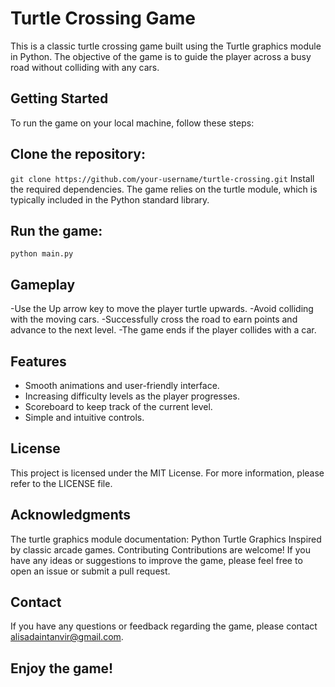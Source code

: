 # Turtle Crossing Game
This is a classic turtle crossing game built using the Turtle graphics module in Python. The objective of the game is to guide the player across a busy road without colliding with any cars.

## Getting Started
To run the game on your local machine, follow these steps:

## Clone the repository:
`git clone https://github.com/your-username/turtle-crossing.git`
Install the required dependencies. The game relies on the turtle module, which is typically included in the Python standard library.

## Run the game:
`python main.py`

## Gameplay
-Use the Up arrow key to move the player turtle upwards.
-Avoid colliding with the moving cars.
-Successfully cross the road to earn points and advance to the next level.
-The game ends if the player collides with a car.

## Features
- Smooth animations and user-friendly interface.
- Increasing difficulty levels as the player progresses.
- Scoreboard to keep track of the current level.
- Simple and intuitive controls.

## License
This project is licensed under the MIT License. For more information, please refer to the LICENSE file.

## Acknowledgments
The turtle graphics module documentation: Python Turtle Graphics
Inspired by classic arcade games.
Contributing
Contributions are welcome! If you have any ideas or suggestions to improve the game, please feel free to open an issue or submit a pull request.

## Contact
If you have any questions or feedback regarding the game, please contact alisadaintanvir@gmail.com.

## Enjoy the game!
